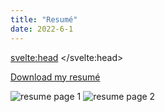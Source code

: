 ```yaml
---
title: "Resumé"
date: 2022-6-1
---
```


<style>
img {
    max-width: 100vw;
}
</style>

<svelte:head>
    <title>Resume</title>
</svelte:head>


[Download my resumé](https://github.com/codebam/resume/releases/latest/download/resume.pdf)

<!--![resume page 1](https://github.com/codebam/resume/releases/latest/download/resume-white.png)-->
![resume page 1](https://github.com/codebam/resume/releases/latest/download/resume-white-0.png)
![resume page 2](https://github.com/codebam/resume/releases/latest/download/resume-white-1.png)
<!--![resume page 3](https://github.com/codebam/resume/releases/latest/download/resume-white-2.png)-->

